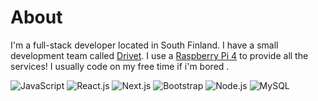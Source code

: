 # About
I'm a full-stack developer located in South Finland. I have a small development team called [Drivet](https://drivet.xyz). I use a [Raspberry Pi 4](https://www.raspberrypi.org/products/raspberry-pi-4-model-b/) to provide all the services! I usually code on my free time if i'm bored .

<span>
  <img src="https://img.shields.io/badge/Javascript-EFD81D?style=for-the-badge&logo=javascript&logoColor=black" alt="JavaScript" title="JavaScript" />
  <img src="https://img.shields.io/badge/react.js-black?style=for-the-badge&logo=react&logoColor=61DBFB" alt="React.js" title="React.js" />
  <img src="https://img.shields.io/badge/nextjs-0070F3?style=for-the-badge&logo=vercel&logoColor=white" alt="Next.js" title="Next.js" />
  <img src="https://img.shields.io/badge/bootstrap-8813FC?style=for-the-badge&logo=bootstrap&logoColor=white" alt="Bootstrap" title="Bootstrap" />
  <img src="https://img.shields.io/badge/node.js-73BB52?style=for-the-badge&logo=node.js&logoColor=white" alt="Node.js" title="Node.js" />
  <img src="https://img.shields.io/badge/mysql-00618a?style=for-the-badge&logo=mysql&logoColor=white" alt="MySQL" title="MySQL" />
</span>
